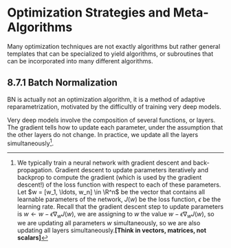 # Optimization Strategies and Meta-Algorithms

Many optimization techniques are not exactly algorithms but rather general templates that can be specialized to yield algorithms, or subroutines that can be incorporated into many different algorithms.

## 8.7.1 Batch Normalization

BN is actually not an optimization algorithm, it is a method of adaptive reparametrization, motivated by the difficultly of training very deep models.

Very deep models involve the composition of several functions, or layers. The gradient tells how to update each parameter, under the assumption that the other layers do not change. In practice, we update all the layers simultaneously[^1].

[^1]: We typically train a neural network with gradient descent and back-propagation. Gradient descent to update parameters iteratively and backprop to compute the gradient (which is used by the gradient descent!) of the loss function with respect to each of these parameters. Let $w = [w_1, \ldots, w_n] \in \R^n$ be the vector that contains all learnable parameters of the network, $J(w)$ be the loss function, $\epsilon$ be the learning rate. Recall that the gradient descent step to update parameters is $w \leftarrow w - \epsilon \nabla_w J(w)$, we are assigning to $w$ the value $w - \epsilon \nabla_w J(w)$, so we are updating all parameters $w$ simultaneously, so we are also updating all layers simultaneously.**[Think in vectors, matrices, not scalars]**

